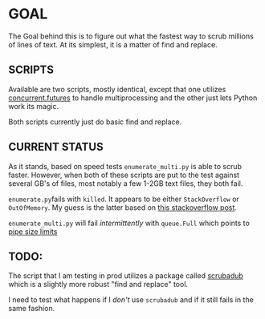 # GOAL

The Goal behind this is to figure out what the fastest way to scrub millions of lines of text. At its simplest, it is a matter of find and replace.

## SCRIPTS

Available are two scripts, mostly identical, except that one utilizes [concurrent.futures](https://docs.python.org/3/library/concurrent.futures.html) to handle multiprocessing and the other just lets Python work its magic.

Both scripts currently just do basic find and replace. 

## CURRENT STATUS

As it stands, based on speed tests `enumerate_multi.py` is able to scrub faster. However, when both of these scripts are put to the test against several GB's of files, most notably a few 1-2GB text files, they both fail.

`enumerate.py`fails with `killed`. It appears to be either `StackOverflow` or `OutOfMemory`. My guess is the latter based on [this stackoverflow post](https://stackoverflow.com/a/36369886).

`enumerate_multi.py` will fail _intermittently_ with `queue.Full` which points to [pipe size limits](https://stackoverflow.com/a/34035902)

## TODO:

The script that I am testing in prod utilizes a package called [scrubadub](https://scrubadub.readthedocs.io/en/stable/) which is a slightly more robust "find and replace" tool. 

I need to test what happens if I *don't* use `scrubadub` and if it still fails in the same fashion. 